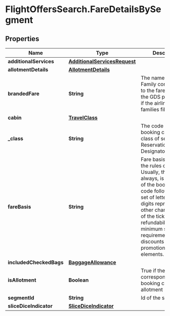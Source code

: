 # FlightOffersSearch.FareDetailsBySegment

## Properties

Name | Type | Description | Notes
------------ | ------------- | ------------- | -------------
**additionalServices** | [**AdditionalServicesRequest**](AdditionalServicesRequest.md) |  | [optional] 
**allotmentDetails** | [**AllotmentDetails**](AllotmentDetails.md) |  | [optional] 
**brandedFare** | **String** | The name of the Fare Family corresponding to the fares. Only for the GDS provider and if the airline has fare families filled | [optional] 
**cabin** | [**TravelClass**](TravelClass.md) |  | [optional] 
**_class** | **String** | The code of the booking class, a.k.a. class of service or Reservations/Booking Designator (RBD) | [optional] 
**fareBasis** | **String** | Fare basis specifying the rules of a fare. Usually, though not always, is composed of the booking class code followed by a set of letters and digits representing other characteristics of the ticket, such as refundability, minimum stay requirements, discounts or special promotional elements. | [optional] 
**includedCheckedBags** | [**BaggageAllowance**](BaggageAllowance.md) |  | [optional] 
**isAllotment** | **Boolean** | True if the corresponding booking class is in an allotment | [optional] 
**segmentId** | **String** | Id of the segment | 
**sliceDiceIndicator** | [**SliceDiceIndicator**](SliceDiceIndicator.md) |  | [optional] 


